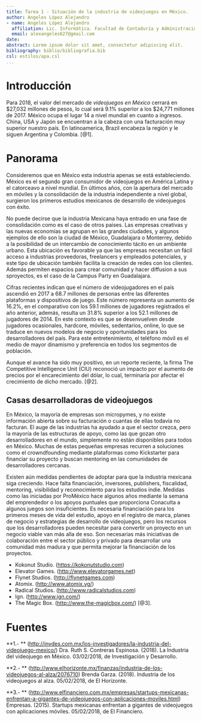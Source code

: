 ```yaml
---
title: Tarea 1 - Situación de la industria de videojuegos en México.
author: Angeles López Alejandro
- name: Angeles López Alejandro
  affiliation: Lic. Informática. Facultad de Contaduría y Administración UNAM.
  email: alexangeles627@gmail.com
date:
abstract: Lorem ipsum dolor sit amet, consectetur adipiscing elit. 
bibliography: biblio/bibliografia.bib
csl: estilos/apa.csl
...
```


# Introducción
Para 2018, el valor del mercado de *videojuegos en México* cerrará en $27,032 millones de pesos, lo cual será 9.1% superior a los $24,771 millones de 2017. México ocupa el lugar 14 a nivel mundial en cuanto a ingresos. China, USA y Japón se encuentran a la cabeza con una facturación muy superior nuestro país. En latinoamerica, Brazil encabeza la región y le siguen Argentina y Colombia. [@1].

# Panorama

Consideremos que en México esta industria apenas se está estableciendo. México es el segundo gran consumidor de videojuegos en América Latina y el catorceavo a nivel mundial. En últimos años, con la apertura del mercado en móviles y la consolidación de la industria independiente a nivel global, surgieron los primeros estudios mexicanos de desarrollo de videojuegos con éxito.

No puede decirse que la industria Mexicana haya entrado en una fase de consolidación como es el caso de otros paises. Las empresas creativas y las nuevas economías se agrupan en las grandes ciudades, y algunos ejemplos de ello son la ciudad de México, Guadalajara o Monterrey, debido a la posibilidad de un intercambio de conocimiento tácito en un ambiente urbano. Esta ubicación es favorable ya que las empresas necesitan un fácil acceso a industrias proveedoras, freelancers y empleados potenciales, y este tipo de ubicación también facilita la creación de redes con los clientes. Además permiten espacios para crear comunidad y hacer diffusion a sus sproyectos, es el caso de la Campus Party en Guadalajara.

Cifras recientes indican que el número de videojugadores en el país ascendió en 2017 a 68.7 millones de personas entre las diferentes plataformas y dispositivos de juego. Este número representa un aumento de 16.2%, en el comparativo con los 59.1 millones de jugadores registrados el año anterior, además, resulta un 31.8% superior a los 52.1 millones de jugadores de 2014. En este contexto es que se desenvuelven desde jugadores ocasionales, hardcore, móviles, sedentarios, online, lo que se traduce en nuevos modelos de negocio y oportunidades para los desarrolladores del país. Para este entretenimiento, el teléfono móvil es el medio de mayor dinamismo y preferencia en todos los segmentos de población.

Aunque el avance ha sido muy positivo, en un reporte reciente, la firma The Competitive Intelligence Unit (CIU) reconoció un impacto por el aumento de precios por el encarecimiento del dólar, lo cual, terminaría por afectar el crecimiento de dicho mercado. [@2].

## Casas desarrolladoras de videojuegos

En México, la mayoría de empresas son micropymes, y no existe información abierta sobre su facturación o cuantas de ellas todavía no facturan.
El auge de las industrias ha ayudado a que el sector crezca, pero la mayoría de las estructuras de apoyo, como las que gozan otro desarrolladores en el mundo, simplemente no están disponibles para todos en México. Muchas de estas pequeñas empresas recurren a soluciones como el crowndfounding mediante plataformas como Kickstarter para financiar su proyecto y buscan mentoring en las comunidades de desarrolladores cercanas. 

Existen aún medidas pendientes de adoptar para que la industria mexicana siga creciendo. Hace falta financiación, inversores, publishers, fiscalidad, mentoring, visibilidad y reconocimiento para los estudios indie. Medidas como las iniciadas por ProMéxico hace algunos años mediante la semana del emprendedor o los apoyos puntuales que proporciona Conaculta a algunos juegos son insuficientes. Es necesaria financiación para los primeros meses de vida del estudio, apoyo en el registro de marca, planes de negocio y estrategias de desarrollo de videojuegos, pero los recursos que los desarrolladores pueden necesitar para convertir un proyecto en un negocio viable van más alla de eso. Son necesarias más iniciativas de colaboración entre el sector público y privado para desarrollar una comunidad más madura y que permita mejorar la financiación de los proyectos.

+ Kokonut Studio. (https://kokonutstudio.com)
+ Elevator Games. (http://www.elevatorgames.net)
+ Flynet Studios. (http://flynetgames.com)
+ Atomix. (http://www.atomix.vg/)
+ Radical Studios. (http://www.radicalstudios.com)
+ Ign. (http://www.ign.com/)
+ The Magic Box. (http://www.the-magicbox.com/)
[@3].

# Fuentes

**1.- ** (http://invdes.com.mx/los-investigadores/la-industria-del-videojuego-mexico/) Dra. Ruth S. Contreras Espinosa. (2018). La Industria del videojuego en México. 03/02/2018, de Investigación y Desarrollo.

**2.- ** (http://www.elhorizonte.mx/finanzas/industria-de-los-videojuegos-al-alza/2076710) Brenda Garza. (2018). Industria de los videojuegos al alza. 05/02/2018, de El Horizonte.

**3.- ** (http://www.elfinanciero.com.mx/empresas/startups-mexicanas-enfrentan-a-gigantes-de-videojuegos-con-aplicaciones-moviles.html)
Empresas. (2015). Startups mexicanas enfrentan a gigantes de videojuegos con aplicaciones móviles. 05/02/2018, de El Financiero. 